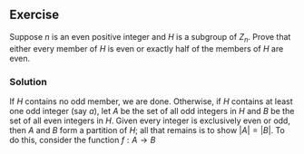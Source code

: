 ## Exercise
Suppose $n$ is an even positive integer and $H$ is a subgroup of $Z_n$. Prove that either every member of $H$ is even or exactly half of the members of $H$ are even.

### Solution
If $H$ contains no odd member, we are done. Otherwise, if $H$ contains at least one odd integer (say $a$), let $A$ be the set of all odd integers in $H$ and $B$ be the set of all even integers in $H$. Given every integer is exclusively even or odd, then $A$ and $B$ form a partition of $H$; all that remains is to show $|A| = |B|$. To do this, consider the function $f: A \rightarrow B$

